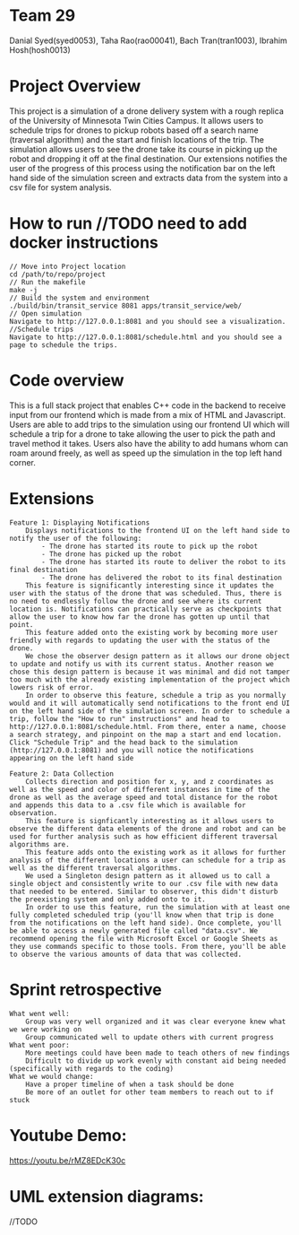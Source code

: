 # Team 29
Danial Syed(syed0053), Taha Rao(rao00041), Bach Tran(tran1003), Ibrahim Hosh(hosh0013)

# Project Overview
This project is a simulation of a drone delivery system with a rough replica of the University of Minnesota Twin Cities Campus. It allows users to schedule trips for drones to pickup robots based off a search name (traversal algorithm) and the start and finish locations of the trip. The simulation allows users to see the drone take its course in picking up the robot and dropping it off at the final destination. Our extensions notifies the user of the progress of this process using the notification bar on the left hand side of the simulation screen and extracts data from the system into a csv file for system analysis.

# How to run //TODO need to add docker instructions
    // Move into Project location
    cd /path/to/repo/project
    // Run the makefile
    make -j
    // Build the system and environment
    ./build/bin/transit_service 8081 apps/transit_service/web/
    // Open simulation
    Navigate to http://127.0.0.1:8081 and you should see a visualization.
    //Schedule trips
    Navigate to http://127.0.0.1:8081/schedule.html and you should see a page to schedule the trips.

# Code overview
This is a full stack project that enables C++ code in the backend to receive input from our frontend which is made from a mix of HTML and Javascript. Users are able to add trips to the simulation using our frontend UI which will schedule a trip for a drone to take allowing the user to pick the path and travel method it takes. Users also have the ability to add humans whom can roam around freely, as well as speed up the simulation in the top left hand corner.

# Extensions
    Feature 1: Displaying Notifications
        Displays notifications to the frontend UI on the left hand side to notify the user of the following: 
            - The drone has started its route to pick up the robot
            - The drone has picked up the robot
            - The drone has started its route to deliver the robot to its final destination
            - The drone has delivered the robot to its final destination
        This feature is significantly interesting since it updates the user with the status of the drone that was scheduled. Thus, there is no need to endlessly follow the drone and see where its current location is. Notifications can practically serve as checkpoints that allow the user to know how far the drone has gotten up until that point.
        This feature added onto the existing work by becoming more user friendly with regards to updating the user with the status of the drone. 
        We chose the observer design pattern as it allows our drone object to update and notify us with its current status. Another reason we chose this design pattern is because it was minimal and did not tamper too much with the already existing implementation of the project which lowers risk of error.
        In order to observe this feature, schedule a trip as you normally would and it will automatically send notifications to the front end UI on the left hand side of the simulation screen. In order to schedule a trip, follow the "How to run" instructions" and head to http://127.0.0.1:8081/schedule.html. From there, enter a name, choose a search strategy, and pinpoint on the map a start and end location. Click "Schedule Trip" and the head back to the simulation (http://127.0.0.1:8081) and you will notice the notifications appearing on the left hand side

    Feature 2: Data Collection 
        Collects direction and position for x, y, and z coordinates as well as the speed and color of different instances in time of the drone as well as the average speed and total distance for the robot and appends this data to a .csv file which is available for observation.
        This feature is signficantly interesting as it allows users to observe the different data elements of the drone and robot and can be used for further analysis such as how efficient different traversal algorithms are.
        This feature adds onto the existing work as it allows for further analysis of the different locations a user can schedule for a trip as well as the different traversal algorithms.
        We used a Singleton design pattern as it allowed us to call a single object and consistently write to our .csv file with new data that needed to be entered. Similar to observer, this didn't disturb the preexisting system and only added onto to it. 
        In order to use this feature, run the simulation with at least one fully completed scheduled trip (you'll know when that trip is done from the notifications on the left hand side). Once complete, you'll be able to access a newly generated file called "data.csv". We recommend opening the file with Microsoft Excel or Google Sheets as they use commands specific to those tools. From there, you'll be able to observe the various amounts of data that was collected. 

# Sprint retrospective
    What went well:
        Group was very well organized and it was clear everyone knew what we were working on
        Group communicated well to update others with current progress
    What went poor:
        More meetings could have been made to teach others of new findings
        Difficult to divide up work evenly with constant aid being needed (specifically with regards to the coding)
    What we would change:
        Have a proper timeline of when a task should be done
        Be more of an outlet for other team members to reach out to if stuck

# Youtube Demo: 
https://youtu.be/rMZ8EDcK30c

# UML extension diagrams: 
//TODO
